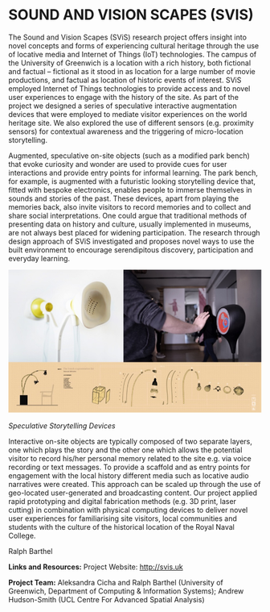 			
# SOUND AND VISION SCAPES (SVIS)

The Sound and Vision Scapes (SViS) research project offers insight into novel concepts and forms of experiencing cultural heritage through the use of locative media and Internet of Things (IoT) technologies. The campus of the University of Greenwich is a location with a rich history, both fictional and factual – fictional as it stood in as location for a large number of movie productions, and factual as location of historic events of interest. SViS employed Internet of Things technologies to provide access and to novel user experiences to engage with the history of the site. As part of the project we designed a series of speculative interactive augmentation devices that were employed to mediate visitor experiences on the world heritage site. We also explored the use of different sensors (e.g. proximity sensors) for contextual awareness and the triggering of micro-location storytelling. 

Augmented, speculative on-site objects (such as a modified park bench) that evoke curiosity and wonder are used to provide cues for user interactions and provide entry points for informal learning. The park bench, for example, is augmented with a futuristic looking storytelling device that, fitted with bespoke electronics, enables people to immerse themselves in sounds and stories of the past. These devices, apart from playing the memories back, also invite visitors to record memories and to collect and share social interpretations.  One could argue that traditional methods of presenting data on history and culture, usually implemented in museums, are not always best placed for widening participation. The research through design approach of SViS investigated and proposes novel ways to use the built environment to encourage serendipitous discovery, participation and everyday learning. 

![image](Images/SViS_Image1.jpg)

_Speculative Storytelling Devices_

Interactive on-site objects are typically composed of two separate layers, one which plays the story and the other one which allows the potential visitor to record his/her personal memory related to the site e.g. via voice recording or text messages. To provide a scaffold and as entry points for engagement with the local history different media such as locative audio narratives were created. This approach can be scaled up through the use of geo-located user-generated and broadcasting content. Our project applied rapid prototyping and digital fabrication methods (e.g. 3D print, laser cutting) in combination with physical computing devices to deliver novel user experiences for familiarising site visitors, local communities and students with the culture of the historical location of the Royal Naval College.

Ralph Barthel

**Links and Resources:**
Project Website: http://svis.uk

**Project Team:**
Aleksandra Cicha and Ralph Barthel (University of Greenwich, Department of Computing & Information Systems); Andrew Hudson-Smith (UCL Centre For Advanced Spatial Analysis)


